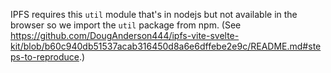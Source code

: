 IPFS requires this `util` module that's in nodejs but not available in the browser so we import the `util` package from npm. (See https://github.com/DougAnderson444/ipfs-vite-svelte-kit/blob/b60c940db51537acab316450d8a6e6dffebe2e9c/README.md#steps-to-reproduce.)